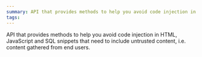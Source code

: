 ```yaml
---
summary: API that provides methods to help you avoid code injection in HTML, JavaScript and SQL snippets that need to include untrusted content, i.e. content gathered from end users.
tags: 
---
```


API that provides methods to help you avoid code injection in HTML, JavaScript and SQL snippets that need to include untrusted content, i.e. content gathered from end users.
